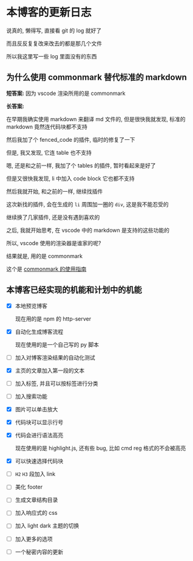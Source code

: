 # 本博客的更新日志

说真的, 懒得写, 直接看 git 的 log 就好了

而且反反复复改来改去的都是那几个文件

所以我这里写一些 log 里面没有的东西

## 为什么使用 commonmark 替代标准的 markdown

**短答案:** 因为 vscode 渲染所用的是 commonmark

**长答案:**

在早期我确实使用 markdown 来翻译 md 文件的, 但是很快我就发现, 标准的 markdown 竟然连代码块都不支持

然后我加了个 fenced_code 的插件, 临时的修复了一下

但是, 我又发现, 它连 table 也不支持

嗯, 还是和之前一样, 我加了个 tables 的插件, 暂时看起来是好了

但是又很快我发现, li 中加入 code block 它也都不支持

然后我就开始, 和之前的一样, 继续找插件

这次新找的插件, 会在生成的 `li` 周围加一圈的 `div`, 这是我不能忍受的

继续换了几家插件, 还是没有遇到喜欢的

之后, 我就开始思考, 在 vscode 中的 markdown 是支持的这些功能的

所以, vscode 使用的渲染器是谁家的呢?

结果就是, 用的是 commonmark

这个是 [commonmark 的使用指南](https://markdown-it-py.readthedocs.io/en/latest/plugins.html)

## 本博客已经实现的机能和计划中的机能

- [x] 本地预览博客

    现在用的是 npm 的 http-server

- [x] 自动化生成博客流程

    现在使用的是一个自己写的 py 脚本

- [ ] 加入对博客渲染结果的自动化测试

- [x] 主页的文章加入第一段的文本

- [ ] 加入标签, 并且可以按标签进行分类

- [ ] 加入搜索功能

- [x] 图片可以单击放大

- [x] 代码块可以显示行号

- [x] 代码会进行语法高亮

    现在使用的是 highlight.js, 还有些 bug, 比如 cmd reg 格式的不会被高亮

- [x] 可以快速选择代码块

- [ ] `H2` `H3` 段加入 link

- [ ] 美化 footer

- [ ] 生成文章结构目录

- [ ] 加入响应式的 css

- [ ] 加入 light dark 主题的切换

- [ ] 加入更多的选项

- [ ] 一个秘密内容的更新
